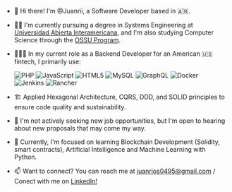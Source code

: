 - 👋 Hi there! I'm @Juanrii, a Software Developer based in 🇦🇷.

- 👨‍🎓 I'm currently pursuing a degree in Systems Engineering at [Universidad Abierta Interamericana](https://uai.edu.ar/), and I'm also studying Computer Science through the [OSSU Program](https://github.com/ossu/computer-science#summary).

- 👨🏼‍💻 In my current role as a Backend Developer for an American 🇺🇸 fintech, I primarily use:
  
  ![PHP](https://img.shields.io/badge/php-%23777BB4.svg?style=for-the-badge&logo=php&logoColor=white) ![JavaScript](https://img.shields.io/badge/javascript-%23323330.svg?style=for-the-badge&logo=javascript&logoColor=%23F7DF1E) ![HTML5](https://img.shields.io/badge/html5-%23E34F26.svg?style=for-the-badge&logo=html5&logoColor=white) ![MySQL](https://img.shields.io/badge/mysql-%2300f.svg?style=for-the-badge&logo=mysql&logoColor=white) ![GraphQL](https://img.shields.io/badge/-GraphQL-E10098?style=for-the-badge&logo=graphql&logoColor=white) ![Docker](https://img.shields.io/badge/docker-%230db7ed.svg?style=for-the-badge&logo=docker&logoColor=white) ![Jenkins](https://img.shields.io/badge/jenkins-%232C5263.svg?style=for-the-badge&logo=jenkins&logoColor=white) ![Rancher](https://img.shields.io/badge/rancher-%230075A8.svg?style=for-the-badge&logo=rancher&logoColor=white)

- 🏗️ Applied Hexagonal Architecture, CQRS, DDD, and SOLID principles to ensure code quality and sustainability.    

- 👀 I'm not actively seeking new job opportunities, but I'm open to hearing about new proposals that may come my way.

- 🌱 Currently, I'm focused on learning Blockchain Development (Solidity, smart contracts), Artificial Intelligence and Machine Learning with Python.

- 📫 Want to connect? You can reach me at juanrios0495@gmail.com / Conect with me on [LinkedIn!](https://www.linkedin.com/in/riosjuan/)

<!---
Juanrii/Juanrii is a ✨ special ✨ repository because its `README.md` (this file) appears on your GitHub profile.
You can click the Preview link to take a look at your changes.
--->

